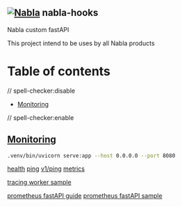 <!-- markdown-link-check-disable-next-line -->

## [![Nabla](http://bababou.albandrieu.com/nabla/index/assets/nabla/nabla-4.png)](https://github.com/AlbanAndrieu) nabla-hooks

Nabla custom fastAPI

This project intend to be uses by all Nabla products

# Table of contents

<!-- markdown-link-check-disable -->

// spell-checker:disable

<!-- toc -->

- [Monitoring](#monitoring)

<!-- tocstop -->

// spell-checker:enable

## [Monitoring](#table-of-contents)

```bash
.venv/bin/uvicorn serve:app --host 0.0.0.0 --port 8080
```

[health](http://localhost:8080/health)
[ping](http://localhost:8080/ping)
[v1/ping](http://localhost:8080/v1/ping)
[metrics](http://localhost:8080/metrics)

[tracing worker sample](https://github.com/temporalio/samples-python/blob/main/open_telemetry/worker.py)

[prometheus fastAPI guide](https://dev.to/ken_mwaura1/getting-started-monitoring-a-fastapi-app-with-grafana-and-prometheus-a-step-by-step-guide-3fbn)
[prometheus fastAPI sample](https://github.com/SigNoz/sample-fastAPI-app/blob/main/app/main.py)
